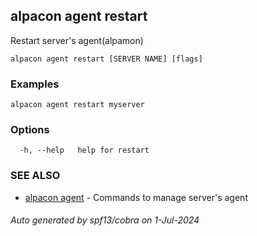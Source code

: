 ## alpacon agent restart

Restart server's agent(alpamon)

```
alpacon agent restart [SERVER NAME] [flags]
```

### Examples

```
alpacon agent restart myserver
```

### Options

```
  -h, --help   help for restart
```

### SEE ALSO

* [alpacon agent](alpacon_agent.md)	 - Commands to manage server's agent

###### Auto generated by spf13/cobra on 1-Jul-2024
